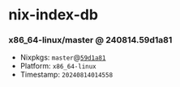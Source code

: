 # nix-index-db
### x86_64-linux/master @ 240814.59d1a81
- Nixpkgs: `master`@[`59d1a81`](https://github.com/NixOS/nixpkgs/commit/59d1a81a756e080a2db6ec82df09b41ba14ef5c1)
- Platform: `x86_64-linux`
- Timestamp: `20240814014558`
